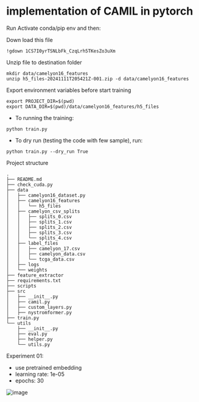 # implementation of CAMIL in pytorch

Run 
Activate conda/pip env and then:  

Down load this file
```
!gdown 1CS7I0yrTSNLbFk_CzqLrh5TKesZo3uXm
``` 

Unzip file to destination folder
```
mkdir data/camelyon16_features
unzip h5_files-20241111T205421Z-001.zip -d data/camelyon16_features
```

Export environment variables before start training
```
export PROJECT_DIR=$(pwd)
export DATA_DIR=$(pwd)/data/camelyon16_features/h5_files
```

- To running the training: 
```
python train.py
```
- To dry run (testing the code with few sample), run:
```
python train.py --dry_run True
```

Project structure
``` 
.
├── README.md
├── check_cuda.py
├── data
│   ├── camelyon16_dataset.py
│   ├── camelyon16_features
│   │   └── h5_files
│   ├── camelyon_csv_splits
│   │   ├── splits_0.csv
│   │   ├── splits_1.csv
│   │   ├── splits_2.csv
│   │   ├── splits_3.csv
│   │   └── splits_4.csv
│   ├── label_files
│   │   ├── camelyon_17.csv
│   │   ├── camelyon_data.csv
│   │   └── tcga_data.csv
│   ├── logs
│   └── weights
├── feature_extractor
├── requirements.txt
├── scripts
├── src
│   ├── __init__.py
│   ├── camil.py
│   ├── custom_layers.py
│   ├── nystromformer.py
├── train.py
└── utils
    ├── __init__.py
    ├── eval.py
    ├── helper.py
    └── utils.py 

```
Experiment 01: 
- use pretrained embedding
- learning rate: 1e-05
- epochs: 30 
 
 ![image](https://github.com/user-attachments/assets/91b3114e-57a1-4cb4-9e81-2b3dda59f5a8)


